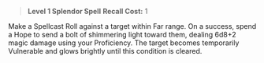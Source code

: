 > **Level 1 Splendor Spell**
> **Recall Cost:** 1

Make a Spellcast Roll against a target within Far range. On a success, spend a Hope to send a bolt of shimmering light toward them, dealing 6d8+2 magic damage using your Proficiency. The target becomes temporarily Vulnerable and glows brightly until this condition is cleared.

